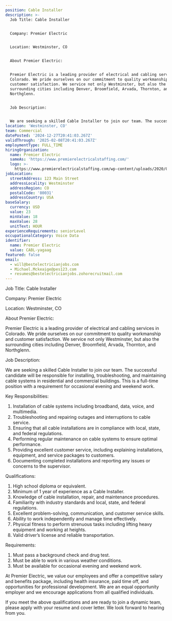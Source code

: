 ```yaml
---
position: Cable Installer
description: >-
  Job Title: Cable Installer


  Company: Premier Electric


  Location: Westminster, CO


  About Premier Electric:


  Premier Electric is a leading provider of electrical and cabling services in
  Colorado. We pride ourselves on our commitment to quality workmanship and
  customer satisfaction. We service not only Westminster, but also the
  surrounding cities including Denver, Broomfield, Arvada, Thornton, and
  Northglenn.


  Job Description:


  We are seeking a skilled Cable Installer to join our team. The successf...
location: 'Westminster, CO'
team: Commercial
datePosted: '2024-12-27T20:41:03.267Z'
validThrough: '2025-02-08T20:41:03.267Z'
employmentType: FULL_TIME
hiringOrganization:
  name: Premier Electric
  sameAs: 'https://www.premierelectricalstaffing.com/'
  logo: >-
    https://www.premierelectricalstaffing.com/wp-content/uploads/2020/05/Premier-Electrical-Staffing-logo.png
jobLocation:
  streetAddress: 123 Main Street
  addressLocality: Westminster
  addressRegion: CO
  postalCode: '80031'
  addressCountry: USA
baseSalary:
  currency: USD
  value: 23
  minValue: 18
  maxValue: 28
  unitText: HOUR
experienceRequirements: seniorLevel
occupationalCategory: Voice Data
identifier:
  name: Premier Electric
  value: CABL-yagaag
featured: false
email:
  - will@bestelectricianjobs.com
  - Michael.Mckeaige@pes123.com
  - resumes@bestelectricianjobs.zohorecruitmail.com
---
```




Job Title: Cable Installer

Company: Premier Electric

Location: Westminster, CO

About Premier Electric:

Premier Electric is a leading provider of electrical and cabling services in Colorado. We pride ourselves on our commitment to quality workmanship and customer satisfaction. We service not only Westminster, but also the surrounding cities including Denver, Broomfield, Arvada, Thornton, and Northglenn.

Job Description:

We are seeking a skilled Cable Installer to join our team. The successful candidate will be responsible for installing, troubleshooting, and maintaining cable systems in residential and commercial buildings. This is a full-time position with a requirement for occasional evening and weekend work.

Key Responsibilities:

1. Installation of cable systems including broadband, data, voice, and multimedia.
2. Troubleshooting and repairing outages and interruptions to cable service.
3. Ensuring that all cable installations are in compliance with local, state, and federal regulations.
4. Performing regular maintenance on cable systems to ensure optimal performance.
5. Providing excellent customer service, including explaining installations, equipment, and service packages to customers.
6. Documenting completed installations and reporting any issues or concerns to the supervisor.

Qualifications:

1. High school diploma or equivalent.
2. Minimum of 1 year of experience as a Cable Installer.
3. Knowledge of cable installation, repair, and maintenance procedures.
4. Familiarity with industry standards and local, state, and federal regulations.
5. Excellent problem-solving, communication, and customer service skills.
6. Ability to work independently and manage time effectively.
7. Physical fitness to perform strenuous tasks including lifting heavy equipment and working at heights.
8. Valid driver’s license and reliable transportation.

Requirements:

1. Must pass a background check and drug test.
2. Must be able to work in various weather conditions.
3. Must be available for occasional evening and weekend work.

At Premier Electric, we value our employees and offer a competitive salary and benefits package, including health insurance, paid time off, and opportunities for professional development. We are an equal opportunity employer and we encourage applications from all qualified individuals.

If you meet the above qualifications and are ready to join a dynamic team, please apply with your resume and cover letter. We look forward to hearing from you.
